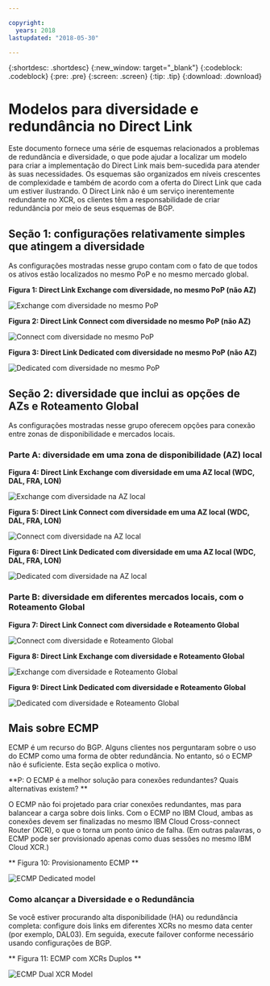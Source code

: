 ```yaml
---

copyright:
  years: 2018
lastupdated: "2018-05-30"

---
```


{:shortdesc: .shortdesc}
{:new_window: target="_blank"}
{:codeblock: .codeblock}
{:pre: .pre}
{:screen: .screen}
{:tip: .tip}
{:download: .download}

# Modelos para diversidade e redundância no Direct Link

Este documento fornece uma série de esquemas relacionados a problemas de redundância e diversidade, o que pode ajudar a localizar um modelo para criar a implementação do Direct Link mais bem-sucedida para atender às suas necessidades. Os esquemas são organizados em níveis crescentes de complexidade e também de acordo com a oferta do Direct Link que cada um estiver ilustrando. O Direct Link não é um serviço inerentemente redundante no XCR, os clientes têm a responsabilidade de criar redundância por meio de seus esquemas de BGP. 

## Seção 1: configurações relativamente simples que atingem a diversidade

As configurações mostradas nesse grupo contam com o fato de que todos os ativos estão localizados no mesmo PoP e no mesmo mercado global.

**Figura 1: Direct Link Exchange com diversidade, no mesmo PoP (não AZ)**

![Exchange com diversidade no mesmo PoP](/images/exchange-diversity-same-pop.png)

**Figura 2: Direct Link Connect com diversidade no mesmo PoP (não AZ)**

![Connect com diversidade no mesmo PoP](/images/connect-diversity-same-pop.png)

**Figura 3: Direct Link Dedicated com diversidade no mesmo PoP (não AZ)**

![Dedicated com diversidade no mesmo PoP](/images/dedicated-diversity-same-pop.png)

## Seção 2: diversidade que inclui as opções de AZs e Roteamento Global

As configurações mostradas nesse grupo oferecem opções para conexão entre zonas de disponibilidade e mercados locais.

### Parte A: diversidade em uma zona de disponibilidade (AZ) local

**Figura 4: Direct Link Exchange com diversidade em uma AZ local (WDC, DAL, FRA, LON)**

![Exchange com diversidade na AZ local](/images/exchange-diversity-local-az.png)

**Figura 5: Direct Link Connect com diversidade em uma AZ local (WDC, DAL, FRA, LON)**

![Connect com diversidade na AZ local](/images/connect-diversity-local-az.png)

**Figura 6: Direct Link Dedicated com diversidade em uma AZ local (WDC, DAL, FRA, LON)**

![Dedicated com diversidade na AZ local](/images/dedicated-diversity-local-az.png)

### Parte B: diversidade em diferentes mercados locais, com o Roteamento Global

**Figura 7: Direct Link Connect com diversidade e Roteamento Global**

![Connect com diversidade e Roteamento Global](/images/connect-diversity-global.png)

**Figura 8: Direct Link Exchange com diversidade e Roteamento Global**

![Exchange com diversidade e Roteamento Global](/images/exchange-diversity-global.png)

**Figura 9: Direct Link Dedicated com diversidade e Roteamento Global**

![Dedicated com diversidade e Roteamento Global](/images/dedicated-diversity-global.png)

## Mais sobre ECMP

ECMP é um recurso do BGP. Alguns clientes nos perguntaram sobre o uso do ECMP como uma forma de obter redundância. No entanto, só o ECMP não é suficiente. Esta seção explica o motivo.

**P: O ECMP é a melhor solução para conexões redundantes? Quais alternativas existem? **

O ECMP não foi projetado para criar conexões redundantes, mas para balancear a carga sobre dois links. Com o ECMP no IBM Cloud, ambas as conexões devem ser finalizadas no mesmo IBM Cloud Cross-connect Router (XCR), o que o torna um ponto único de falha. (Em outras palavras, o ECMP pode ser provisionado apenas como duas sessões no mesmo IBM Cloud XCR.)

** Figura 10: Provisionamento ECMP **

![ECMP Dedicated model](/images/ecmp-without-diversity.png)

### Como alcançar a Diversidade e o Redundância

Se você estiver procurando alta disponibilidade (HA) ou redundância completa: configure dois links em diferentes XCRs no mesmo data center (por exemplo, DAL03). Em seguida, execute failover conforme necessário usando configurações de BGP.

** Figura 11: ECMP com XCRs Duplos **

![ECMP Dual XCR Model](/images/ecmp-with-diversity.png)
